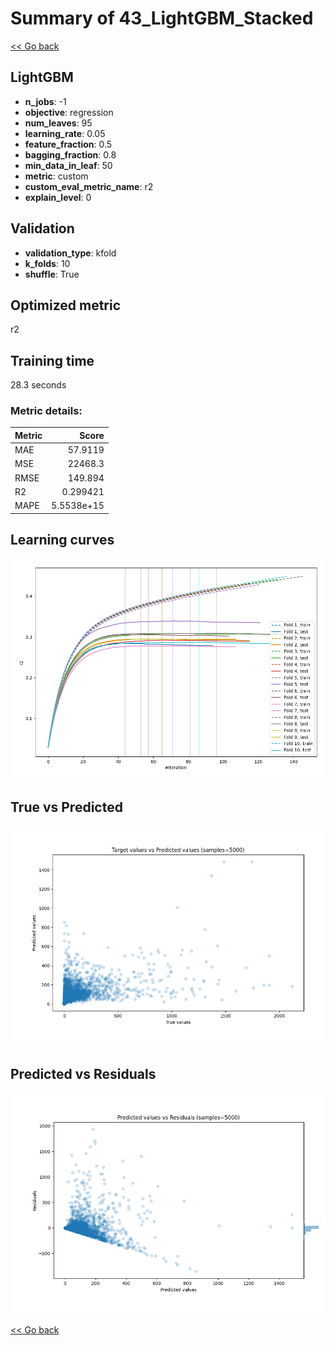 # Summary of 43_LightGBM_Stacked

[<< Go back](../README.md)


## LightGBM
- **n_jobs**: -1
- **objective**: regression
- **num_leaves**: 95
- **learning_rate**: 0.05
- **feature_fraction**: 0.5
- **bagging_fraction**: 0.8
- **min_data_in_leaf**: 50
- **metric**: custom
- **custom_eval_metric_name**: r2
- **explain_level**: 0

## Validation
 - **validation_type**: kfold
 - **k_folds**: 10
 - **shuffle**: True

## Optimized metric
r2

## Training time

28.3 seconds

### Metric details:
| Metric   |          Score |
|:---------|---------------:|
| MAE      |    57.9119     |
| MSE      | 22468.3        |
| RMSE     |   149.894      |
| R2       |     0.299421   |
| MAPE     |     5.5538e+15 |



## Learning curves
![Learning curves](learning_curves.png)
## True vs Predicted

![True vs Predicted](true_vs_predicted.png)


## Predicted vs Residuals

![Predicted vs Residuals](predicted_vs_residuals.png)



[<< Go back](../README.md)

